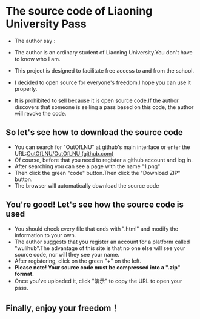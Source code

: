 # The source code of Liaoning University Pass
- The author say : 
- The author is an ordinary student of Liaoning University.You don't have to know who I am.
- This project is designed to facilitate free access to and from the school.

- I decided to open source for everyone's freedom.I hope you can use it properly.
- It is prohibited to sell because it is open source code.If the author discovers that someone is selling a pass based on this code, the author will revoke the code.

## So let's see how to download the source code

- You can search for "OutOfLNU" at github's main interface or enter the URL:[OutOfLNU/OutOfLNU (github.com)](https://github.com/OutOfLNU/OutOfLNU)
- Of course, before that you need to register a github account and log in.
- After searching you can see a page with the name "1.png"
- Then click the green "code" button.Then click the "Download ZIP" button.
- The browser will automatically download the source code

## You're good! Let's see how the source code is used
- You should check every file that ends with ".html" and modify the information to your own.
- The author suggests that you register an account for a platform called "wulihub".The advantage of this site is that no one else will see your source code, nor will they see your name.
- After registering, click on the green "+" on the left.
- <strong>Please note! Your source code must be compressed into a ".zip" format.</strong>
- Once you've uploaded it, click "演示" to copy the URL to open your pass.

## Finally, enjoy your freedom！